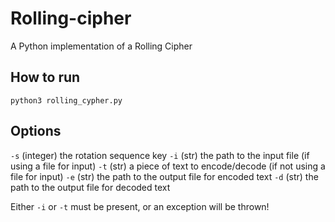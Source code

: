 # Rolling-cipher
A Python implementation of a Rolling Cipher

## How to run
 `python3 rolling_cypher.py`
 
## Options

`-s` (integer) the rotation sequence key
`-i` (str) the path to the input file (if using a file for input)
`-t` (str) a piece of text to encode/decode (if not using a file for input)
`-e` (str) the path to the output file for encoded text
`-d` (str) the path to the output file for decoded text

Either `-i` or `-t` must be present, or an exception will be thrown!

